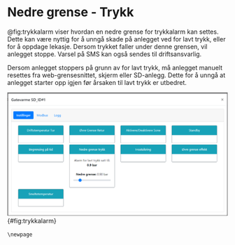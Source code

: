 # Nedre grense - Trykk

@fig:trykkalarm viser hvordan en nedre grense for trykkalarm kan settes. Dette kan være nyttig for å unngå skade på anlegget ved for lavt trykk, eller for å oppdage lekasje. Dersom trykket faller under denne grensen, vil anlegget stoppe. Varsel på SMS kan også sendes til driftsansvarlig.

Dersom anlegget stoppers på grunn av for lavt trykk, må anlegget manuelt resettes fra web-grensesnittet, skjerm eller SD-anlegg. Dette for å unngå at anlegget starter opp igjen før årsaken til lavt trykk er utbedret.

![Sette terskel for trykkalarm](pressure_limit_set.png){#fig:trykkalarm}

```{=latex}
\newpage
```
